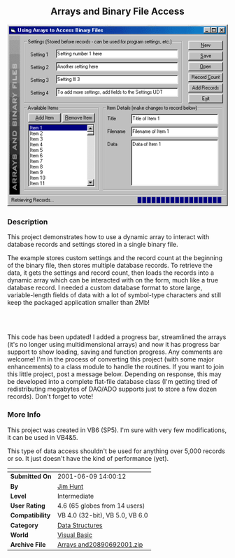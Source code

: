 ﻿<div align="center">

## Arrays and Binary File Access

<img src="PIC2001691437518938.gif">
</div>

### Description

This project demonstrates how to use a dynamic array to interact with database records and settings stored in a single binary file.

The example stores custom settings and the record count at the beginning of the binary file, then stores multiple database records. To retrieve the data, it gets the settings and record count, then loads the records into a dynamic array which can be interacted with on the form, much like a true database record. I needed a custom database format to store large, variable-length fields of data with a lot of symbol-type characters and still keep the packaged application smaller than 2Mb!

<br><br>

This code has been updated! I added a progress bar, streamlined the arrays (it's no longer using multidimensional arrays) and now it has progress bar support to show loading, saving and function progress. Any comments are welcome! I'm in the process of converting this project (with some major enhancements) to a class module to handle the routines. If you want to join this little project, post a message below. Depending on response, this may be developed into a complete flat-file database class (I'm getting tired of redistributing megabytes of DAO/ADO supports just to store a few dozen records). Don't forget to vote!
 
### More Info
 
This project was created in VB6 (SP5). I'm sure with very few modifications, it can be used in VB4&5.

This type of data access shouldn't be used for anything over 5,000 records or so. It just doesn't have the kind of performance (yet).


<span>             |<span>
---                |---
**Submitted On**   |2001-06-09 14:00:12
**By**             |[Jim Hunt](https://github.com/Planet-Source-Code/PSCIndex/blob/master/ByAuthor/jim-hunt.md)
**Level**          |Intermediate
**User Rating**    |4.6 (65 globes from 14 users)
**Compatibility**  |VB 4\.0 \(32\-bit\), VB 5\.0, VB 6\.0
**Category**       |[Data Structures](https://github.com/Planet-Source-Code/PSCIndex/blob/master/ByCategory/data-structures__1-33.md)
**World**          |[Visual Basic](https://github.com/Planet-Source-Code/PSCIndex/blob/master/ByWorld/visual-basic.md)
**Archive File**   |[Arrays and20890692001\.zip](https://github.com/Planet-Source-Code/jim-hunt-arrays-and-binary-file-access__1-23868/archive/master.zip)








